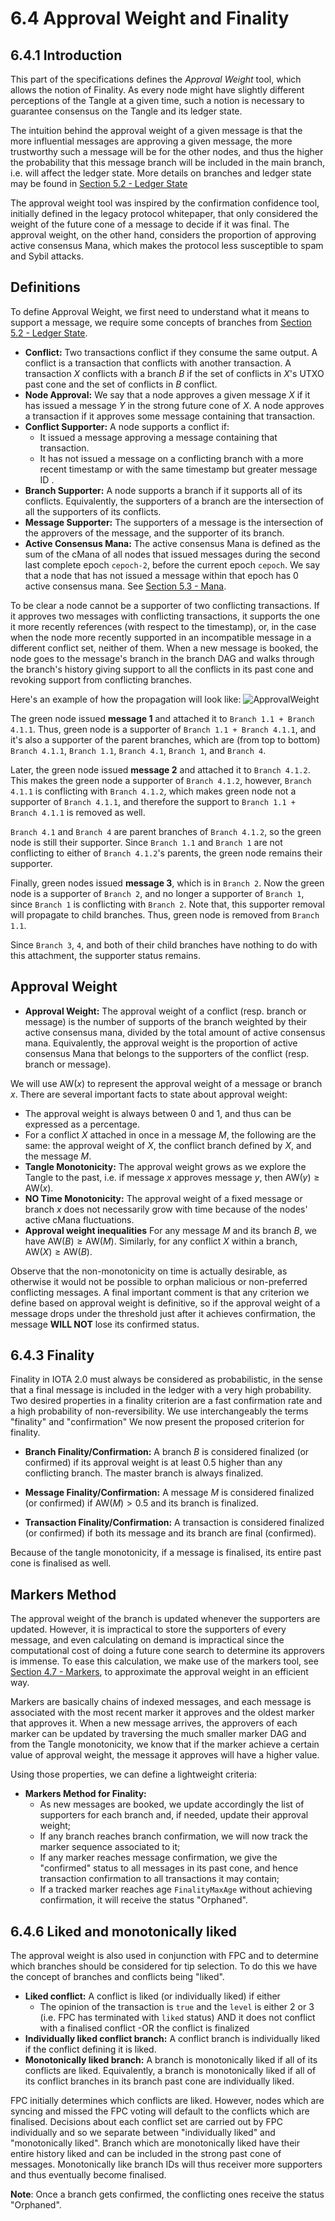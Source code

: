 # 6.4 Approval Weight and Finality

## 6.4.1 Introduction

This part of the specifications defines the *Approval Weight* tool, which allows the notion of Finality.  As every node might have slightly different perceptions of the Tangle at a given time, such a notion is necessary to guarantee consensus on the Tangle and its ledger state. 

The intuition behind the approval weight of a given message is that the more influential messages are approving a given message, the more trustworthy such a message will be for the other nodes, and thus the higher the probability that this message branch will be included in the main branch, i.e.  will affect the ledger state. More details on branches and ledger state may be found in [Section 5.2 - Ledger State](https://github.com/iotaledger/Coordicide-Specifications/blob/main/5.2%20Ledger%20State.md)

The approval weight tool was inspired by the confirmation confidence tool, initially defined in the legacy protocol whitepaper, that only considered the weight of the future cone of a message to decide if it was final. The approval weight, on the other hand, considers the proportion of approving active consensus Mana, which makes the protocol less susceptible to spam and Sybil attacks. 

## Definitions

To define Approval Weight, we first need to understand what it means to support a message, we require some concepts of branches from [Section 5.2 - Ledger State](./5.2%20Ledger%20State.md).
- **Conflict:** Two transactions conflict if they consume the same output. A conflict is a transaction that conflicts with another transaction. A transaction $X$ conflicts with a branch $B$ if the set of conflicts in $X$'s UTXO past cone and the set of conflicts in $B$ conflict.  
- **Node Approval:** We say that a node approves a given message $X$ if it has issued a message $Y$ in the strong future cone of $X$.  A node approves a transaction if it approves some message containing that transaction.  
- **Conflict Supporter:** A node supports a conflict if:
	- It issued a message approving a message containing that transaction.
	- It has not issued a message on a conflicting branch with a more recent timestamp or with the same timestamp but greater message ID .  
- **Branch Supporter:** A node supports a branch if it supports all of its conflicts.  Equivalently, the supporters of a branch are the intersection of all the supporters of its conflicts.  
- **Message Supporter:** The supporters of a message is the intersection of the approvers of the message, and the supporter of its branch. 
- **Active Consensus Mana:**  The active consensus Mana is defined as the sum of the cMana of all nodes that issued messages during the second last complete epoch `cepoch-2`, before the current epoch `cepoch`.  We say that a node that has not issued a message within that epoch has 0 active consensus mana. See [Section 5.3 - Mana](./5.3%20Mana.md).

To be clear a node cannot be a  supporter of two conflicting transactions.  If it approves two messages with conflicting transactions,  it supports the one it more recently references (with respect to the timestamp), or, in the case when the node more recently supported in an incompatible message in a different conflict set, neither of them.  When a new message is booked, the node goes to the message's branch in the branch DAG and walks through the branch's history giving support to all the conflicts in its past cone and revoking support from conflicting branches.  


Here's an example of how the propagation will look like:
![ApprovalWeight](https://user-images.githubusercontent.com/11289354/112409357-518e9480-8d54-11eb-8a40-19f4ab33ea35.png)


The green node issued **message 1** and attached it to `Branch 1.1 + Branch 4.1.1`. Thus, green node is a supporter of `Branch 1.1 + Branch 4.1.1`, and it's also a supporter of the parent branches, which are (from top to bottom) `Branch 4.1.1`, `Branch 1.1`, `Branch 4.1`, `Branch 1`, and `Branch 4`.

Later, the green node issued **message 2** and attached it to `Branch 4.1.2`. This makes the green node a supporter of `Branch 4.1.2`, however, `Branch 4.1.1` is conflicting with `Branch 4.1.2`, which makes green node not a supporter of `Branch 4.1.1`, and therefore the support to `Branch 1.1 + Branch 4.1.1` is removed as well. 

`Branch 4.1` and `Branch 4` are parent branches of `Branch 4.1.2`, so the green node is still their supporter. Since `Branch 1.1` and `Branch 1` are not conflicting to either of `Branch 4.1.2`'s parents, the green node remains their supporter. 

Finally, green nodes issued **message 3**, which is in `Branch 2`. Now the green node is a supporter of `Branch 2`, and no longer a supporter of `Branch 1`, since `Branch 1` is conflicting with `Branch 2`. Note that, this supporter removal will propagate to child branches. Thus, green node is removed from `Branch 1.1`. 

Since `Branch 3`, `4`, and both of their child branches have nothing to do with this attachment, the supporter status remains. 




## Approval Weight


- **Approval Weight:** The approval weight of a conflict (resp. branch or message) is the number of supports of the branch weighted by their active consensus mana, divided by the total amount of active consensus mana.  Equivalently, the approval weight is the proportion of active consensus Mana that belongs to the supporters of the conflict (resp. branch or message).

We will use $\text{AW}(x)$ to represent the approval weight of a message or branch $x$. There are several important facts to state about approval weight:
- The approval weight is always between 0 and 1, and thus can be expressed as a percentage.  
- For a conflict $X$ attached in once in a message $M$, the following are the same: the approval weight of $X$, the conflict branch defined by $X$, and the message $M$. 
- **Tangle Monotonicity:** The approval weight grows as we explore the Tangle to the past, i.e. if message $x$ approves message $y$, then $\text{AW}(y)\geq \text{AW}(x)$.
- **NO Time Monotonicity:** The approval weight of a fixed message or branch $x$ does not necessarily grow with time because of the nodes' active cMana fluctuations.
- **Approval weight inequalities**  For any message $M$ and its branch $B$, we have $\text{AW}(B)\geq \text{AW}(M)$.  Similarly, for any conflict $X$ within a branch, $\text{AW}(X)\geq \text{AW}(B)$.  

Observe that the non-monotonicity on time is actually desirable, as otherwise it would not be possible to orphan malicious or non-preferred conflicting messages. A final important comment is that any criterion we define based on approval weight is definitive, so if the approval weight of a message drops under the threshold just after it achieves confirmation, the message **WILL NOT** lose its confirmed status. 



## 6.4.3 Finality
Finality in IOTA 2.0 must always be considered as probabilistic, in the sense that a final message is included in the ledger with a very high probability. Two desired properties in a finality criterion are a fast confirmation rate and a high probability of non-reversibility. We use interchangeably the terms "finality" and "confirmation" We now present the proposed criterion for finality. 

- **Branch Finality/Confirmation:** A branch $B$ is considered finalized (or confirmed) if its approval weight is at least $0.5$ higher than any conflicting branch.  The master branch is always finalized.  
- **Message Finality/Confirmation:** A message $M$ is considered finalized (or confirmed) if $\text{AW}(M)>0.5$ and its branch is finalized. 

- **Transaction Finality/Confirmation:** A transaction is considered finalized (or confirmed) if both its message and its branch are final (confirmed). 

Because of the tangle monotonicity, if a message is finalised, its entire past cone is finalised as well.



## Markers Method
The approval weight of the branch is updated whenever the supporters are updated.  However, it is impractical to store the supporters of every message, and even calculating on demand is impractical since the computational cost of doing a future cone search to determine its approvers is immense.  To ease this calculation, we make use of the markers tool, see [Section 4.7 - Markers](./4.7%20Markers.md), to approximate the approval weight in an efficient way. 

Markers are basically chains of indexed messages, and each message is associated with the most recent marker it approves and the oldest marker that approves it. When a new message arrives, the approvers of each marker can be updated by traversing the much smaller marker DAG and from the Tangle monotonicity, we know that if the marker achieve a certain value of approval weight, the message it approves will have a higher value.

 Using those properties, we can define a lightweight criteria:

- **Markers Method for Finality:**
	- As new messages are booked, we update accordingly the list of supporters for each branch and, if needed, update their approval weight;
	- If any branch reaches branch confirmation, we will now track the marker sequence associated to it;
	- If any marker reaches message confirmation, we give the "confirmed" status to all messages in its past cone, and hence transaction confirmation to all transactions it may contain;
	- If a tracked marker reaches age `FinalityMaxAge` without achieving confirmation, it will receive the status "Orphaned".

## 6.4.6 Liked and monotonically liked

The approval weight is also used in conjunction with FPC and to determine which branches should be considered for tip selection.  To do this we have the concept  of branches and conflicts being "liked".  
- **Liked conflict:** A conflict is liked (or individually liked) if either 
	- The opinion of the transaction is `true` and the `level` is either 2 or 3 (i.e. FPC has terminated with `liked` status) AND it does not conflict with a finalised conflict
	-OR the conflict is finalized
- **Individually liked conflict branch:** A conflict branch is individually liked if the conflict defining it is liked.
- **Monotonically liked branch:** A branch is monotonically liked if all of its conflicts are liked.  Equivalently, a branch is monotonically liked if all of its conflict branches in its branch past cone are individually liked.

FPC initially determines which conflicts are liked.  However, nodes which are syncing and missed the FPC voting will default to the conflicts which are finalised.  Decisions about each conflict set are carried out by FPC individually and so we separate between "individually liked" and "monotonically liked". 
Branch which are monotonically liked have their entire history liked and can be included in the strong past cone of messages.  Monotonically like branch IDs will thus receiver more supporters and thus eventually become finalised.  




**Note**: Once a branch gets confirmed, the conflicting ones receive the status "Orphaned".
